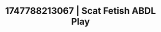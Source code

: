 ---
categories:
- Chastity play
- Softcore surrealism
- Mormon wife
- Squirting orgasm
- Voyeur fantasy
image: /assets/images/1747788213067.jpg
layout: post
seo:
  description: Featured content with artistic ABDL Play, Scat Fetish. HD images available.
  keywords: ABDL Play, Scat Fetish
  og_image: /assets/images/1747788213067.jpg
  schema_type: VisualArtwork
tags:
- ABDL Play
- '#1747788213067'
- Scat Fetish
title: 1747788213067 | Scat Fetish ABDL Play
---